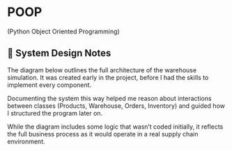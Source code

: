 # POOP
(Python Object Oriented Programming)



## 🧭 System Design Notes

The diagram below outlines the full architecture of the warehouse simulation.
It was created early in the project, before I had the skills to implement every component.

Documenting the system this way helped me reason about interactions
between classes (Products, Warehouse, Orders, Inventory) and guided
how I structured the program later on.

While the diagram includes some logic that wasn’t coded initially,
it reflects the full business process as it would operate in a real
supply chain environment.
